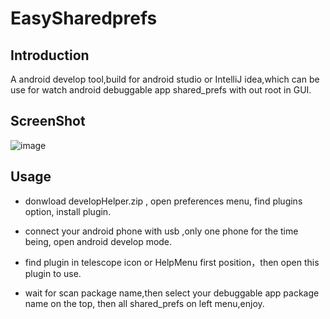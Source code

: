 # EasySharedprefs

## Introduction

A android develop tool,build for android studio or IntelliJ idea,which can be use for watch android debuggable app shared_prefs with out root in GUI. 

## ScreenShot 

![image](https://github.com/w22ee/EasySharedprefs/blob/master/screen_shot.png)


## Usage

* donwload developHelper.zip , open preferences menu, find plugins option, install plugin.

* connect your android phone with usb ,only one phone for the time being, open android develop mode.

* find plugin in telescope icon or HelpMenu first position，then open this plugin to use.

* wait for scan package name,then select your debuggable app package name on the top, then all shared_prefs on left menu,enjoy.

